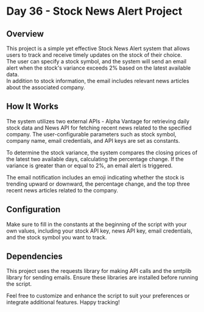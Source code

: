 # Day 36 - Stock News Alert Project

## Overview
This project is a simple yet effective Stock News Alert system that allows users to track and receive timely updates on the stock of their choice.  
The user can specify a stock symbol, and the system will send an email alert when the stock's variance exceeds 2% based on the latest available data.  
In addition to stock information, the email includes relevant news articles about the associated company.

## How It Works
The system utilizes two external APIs - Alpha Vantage for retrieving daily stock data and News API for fetching recent news related to the specified company. The user-configurable parameters such as stock symbol, company name, email credentials, and API keys are set as constants.

To determine the stock variance, the system compares the closing prices of the latest two available days, calculating the percentage change. If the variance is greater than or equal to 2%, an email alert is triggered.

The email notification includes an emoji indicating whether the stock is trending upward or downward, the percentage change, and the top three recent news articles related to the company.

## Configuration
Make sure to fill in the constants at the beginning of the script with your own values, including your stock API key, news API key, email credentials, and the stock symbol you want to track.

## Dependencies
This project uses the requests library for making API calls and the smtplib library for sending emails. Ensure these libraries are installed before running the script.

Feel free to customize and enhance the script to suit your preferences or integrate additional features. Happy tracking!
